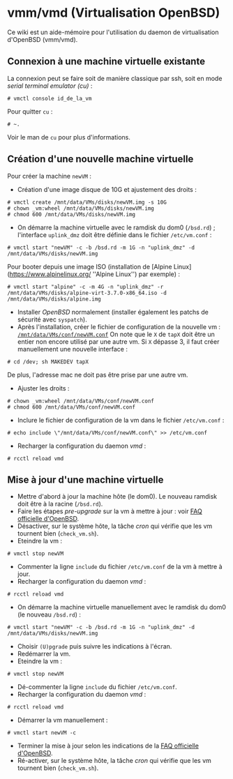 vmm/vmd (Virtualisation OpenBSD)
================================

Ce wiki est un aide-mémoire pour l'utilisation du daemon de virtualisation d'OpenBSD (vmm/vmd).

## Connexion à une machine virtuelle existante
La connexion peut se faire soit de manière classique par ssh, soit en mode *serial terminal emulator (cu)* :
```
# vmctl console id_de_la_vm
```
Pour quitter `cu` :
```
# ~.
```
Voir le man de `cu` pour plus d'informations.

## Création d'une nouvelle machine virtuelle
Pour créer la machine `newVM` :
* Création d'une image disque de 10G et ajustement des droits :
```
# vmctl create /mnt/data/VMs/disks/newVM.img -s 10G
# chown _vm:wheel /mnt/data/VMs/disks/newVM.img
# chmod 600 /mnt/data/VMs/disks/newVM.img
```
* On démarre la machine virtuelle avec le ramdisk du dom0 (`/bsd.rd`) ; l'interface `uplink_dmz` doit être définie dans le fichier `/etc/vm.conf` :
```
# vmctl start "newVM" -c -b /bsd.rd -m 1G -n "uplink_dmz" -d /mnt/data/VMs/disks/newVM.img
```
Pour booter depuis une image ISO (installation de [Alpine Linux](https://www.alpinelinux.org/ ''Alpine Linux'') par exemple) :
```
# vmctl start "alpine" -c -m 4G -n "uplink_dmz" -r /mnt/data/VMs/disks/alpine-virt-3.7.0-x86_64.iso -d /mnt/data/VMs/disks/alpine.img
```
* Installer *OpenBSD* normalement (installer également les patchs de sécurité avec `syspatch`).
* Après l'installation, créer le fichier de configuration de la nouvelle vm : [`/mnt/data/VMs/conf/newVM.conf`](./newVM.conf)
On note que le `X` de `tapX` doit être un entier non encore utilisé par une autre vm. Si `X` dépasse 3, il faut créer manuellement une nouvelle interface :
```
# cd /dev; sh MAKEDEV tapX
```
De plus, l'adresse mac ne doit pas être prise par une autre vm.
* Ajuster les droits :
```
# chown _vm:wheel /mnt/data/VMs/conf/newVM.conf
# chmod 600 /mnt/data/VMs/conf/newVM.conf
```
* Inclure le fichier de configuration de la vm dans le fichier `/etc/vm.conf` :
```
# echo include \"/mnt/data/VMs/conf/newVM.conf\" >> /etc/vm.conf
```
* Recharger la configuration du daemon *vmd* :
```
# rcctl reload vmd
```

## Mise à jour d'une machine virtuelle

* Mettre d'abord à jour la machine hôte (le dom0). Le nouveau ramdisk doit être à la racine (`/bsd.rd`).
* Faire les étapes *pre-upgrade* sur la vm à mettre à jour : voir [FAQ officielle d'OpenBSD](https://www.openbsd.org/faq/).
* Désactiver, sur le système hôte, la tâche *cron* qui vérifie que les vm tournent bien (`check_vm.sh`).
* Eteindre la vm :
```
# vmctl stop newVM
```
* Commenter la ligne `include` du fichier `/etc/vm.conf` de la vm à mettre à jour.
* Recharger la configuration du daemon *vmd* :
```
# rcctl reload vmd
```
* On démarre la machine virtuelle manuellement avec le ramdisk du dom0 (le nouveau `/bsd.rd`) :
```
# vmctl start "newVM" -c -b /bsd.rd -m 1G -n "uplink_dmz" -d /mnt/data/VMs/disks/newVM.img
```
* Choisir `(U)pgrade` puis suivre les indications à l'écran.
* Redémarrer la vm.
* Eteindre la vm :
```
# vmctl stop newVM
```
* Dé-commenter la ligne `include` du fichier `/etc/vm.conf`.
* Recharger la configuration du daemon *vmd* :
```
# rcctl reload vmd
```
* Démarrer la vm manuellement :
```
# vmctl start newVM -c
```
* Terminer la mise à jour selon les indications de la [FAQ officielle d'OpenBSD](https://www.openbsd.org/faq/).
* Ré-activer, sur le système hôte, la tâche *cron* qui vérifie que les vm tournent bien (`check_vm.sh`).
